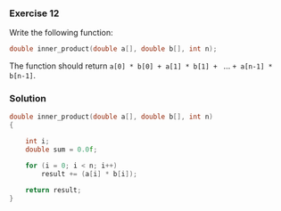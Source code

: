 ### Exercise 12

Write the following function:

```c
double inner_product(double a[], double b[], int n);
```

The function should return `a[0] * b[0] + a[1] * b[1] + ` ... `+ a[n-1] * b[n-1]`.

### Solution

```c
double inner_product(double a[], double b[], int n)
{

    int i;
    double sum = 0.0f;

    for (i = 0; i < n; i++)
        result += (a[i] * b[i]);

    return result;
}
```
